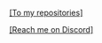 [[To my repositories]](https://www.github.com/FauxKiwi?tab=repositories)

[[Reach me on Discord]](https://www.discord.com/users/Siinus#3931)
<!--![](https://github-readme-stats.vercel.app/api?username=fauxkiwi&theme=react&show_icons=true)-->

